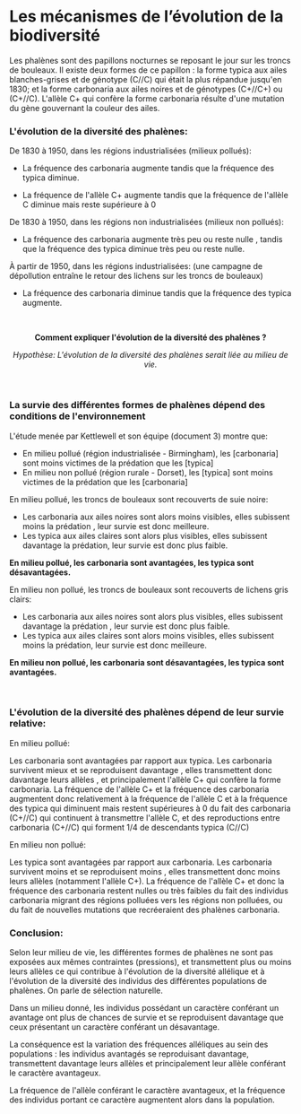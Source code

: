 # Les mécanismes de l’évolution de la biodiversité 

Les phalènes sont des papillons nocturnes se reposant le jour sur les troncs de bouleaux. Il existe deux formes de ce papillon : la forme typica aux ailes blanches-grises et de génotype (C//C) qui était la plus répandue jusqu'en 1830; et la forme carbonaria aux ailes noires et de génotypes (C+//C+) ou (C+//C). L'allèle C+ qui confère la forme carbonaria résulte d'une mutation du gène gouvernant la couleur des ailes.

### L'évolution de la diversité des phalènes:

De 1830 à 1950, dans les régions industrialisées (milieux pollués):

- La fréquence des carbonaria augmente tandis que la fréquence des typica diminue.

- La fréquence de l'allèle C+ augmente tandis que la fréquence de l'allèle C diminue mais reste supérieure à 0

De 1830 à 1950, dans les régions non industrialisées (milieux non pollués):

- La fréquence des carbonaria augmente très peu ou reste nulle , tandis que la fréquence des typica diminue très peu ou reste nulle.

À partir de 1950, dans les régions industrialisées: (une campagne de dépollution entraîne le retour des lichens sur les troncs de bouleaux)

- La fréquence des carbonaria diminue tandis que la fréquence des typica augmente.

<p></br></p>

<p align=center><strong>Comment expliquer l'évolution de la diversité des phalènes ?</strong></p>

*<p align=center>Hypothèse:  L'évolution de la diversité des phalènes serait liée au milieu de vie.</p>*

<p></br></p>

### La survie des différentes formes de phalènes dépend des conditions de l'environnement

L'étude menée par Kettlewell et son équipe (document 3) montre que:

- En milieu pollué (région industrialisée - Birmingham), les [carbonaria] sont moins victimes de la prédation que les [typica]
- En milieu non pollué (région rurale - Dorset), les [typica] sont moins victimes de la prédation que les [carbonaria]

En milieu pollué, les troncs de bouleaux sont recouverts de suie noire:

- Les carbonaria aux ailes noires sont alors moins visibles, elles subissent moins la prédation , leur survie est donc meilleure.
- Les typica aux ailes claires sont alors plus visibles, elles subissent davantage la prédation, leur survie est donc plus faible.

**<p class=center>En milieu pollué, les carbonaria sont avantagées, les typica sont désavantagées.</p>**

En milieu non pollué, les troncs de bouleaux sont recouverts de lichens gris clairs:

- Les carbonaria aux ailes noires sont alors plus visibles, elles subissent davantage la prédation , leur survie est donc plus faible.
- Les typica aux ailes claires sont alors moins visibles, elles subissent moins la prédation, leur survie est donc meilleure.

**<p class=center>En milieu non pollué, les carbonaria sont désavantagées, les typica sont avantagées.</p>**

<p></br></p>

### L'évolution de la diversité des phalènes dépend de leur survie relative:

En milieu pollué:

Les carbonaria sont avantagées par rapport aux typica. Les carbonaria survivent mieux et se reproduisent davantage , elles transmettent donc davantage leurs allèles , et principalement l'allèle C+ qui confère la forme carbonaria. La fréquence de l'allèle C+ et la fréquence des carbonaria augmentent donc relativement à la fréquence de l'allèle C et à la fréquence des typica qui diminuent mais restent supérieures à 0 du fait des carbonaria (C+//C) qui continuent à transmettre l'allèle C, et des reproductions entre carbonaria (C+//C)  qui forment 1/4 de descendants typica (C//C)

En milieu non pollué:

Les typica sont avantagées par rapport aux carbonaria. Les carbonaria survivent moins et se reproduisent moins , elles transmettent donc moins leurs allèles (notamment l'allèle C+). La fréquence de l'allèle C+ et donc la fréquence des carbonaria restent nulles ou très faibles du fait des individus carbonaria migrant des régions polluées vers les régions non polluées, ou du fait de nouvelles mutations que recréeraient des phalènes carbonaria.

### Conclusion:

Selon leur milieu de vie, les différentes formes de phalènes ne sont pas exposées aux mêmes contraintes (pressions), et transmettent plus ou moins leurs allèles ce qui contribue à l'évolution de la diversité allélique et à l'évolution de la diversité des individus des différentes populations de phalènes. On parle de sélection naturelle.


Dans un milieu donné, les individus possédant un caractère conférant un avantage ont plus de chances de survie et se reproduisent davantage que ceux présentant un caractère conférant un désavantage. 

La conséquence est la variation des fréquences alléliques au sein des populations : les individus avantagés se reproduisant davantage, transmettent davantage leurs allèles et principalement leur allèle conférant le caractère avantageux.

La fréquence de l'allèle conférant le caractère avantageux, et la fréquence des individus portant ce caractère augmentent alors dans la population. 
